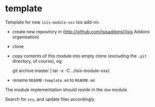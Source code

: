 template
========

Template for new `isis-module-xxx` Isis add-on.

* create new repository in (http://github.com/isisaddons](Isis Addons organisation)

* clone

* copy contents of this module into empty clone (excluding the `.git` directory, of course), eg:

     git archive master | tar -x -C ../isis-module-xxx/.

 * rename `README-template.md` to `README.md`


The module implementation should reside in the `dom` module

Search for `xxx`, and update files accordingly.

